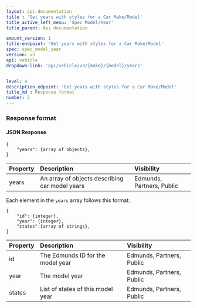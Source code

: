```yaml
---
layout: api-documentation
title : 'Get years with styles for a Car Make/Model'
title_active_left_menu: 'Spec Model/Year'
title_parent: Api documentation

amount_version: 1
title-endpoint: 'Get years with styles for a Car Make/Model'
spec: spec_model_year
version: v3
api: vehicle
dropdown-link: 'api/vehicle/v3/{make}/{model}/years'


level: 4
description_edpoint: 'Get years with styles for a Car Make/Model'
title_md : Response format
number: 3
---
```


### Response format

#### JSON Response

	{
		"years": {array of objects},
	}

| Property      | Description                                              | Visibility                |
|:--------------|:---------------------------------------------------------|:------------------------- |
| years   		| An array of objects describing car model years           | Edmunds, Partners, Public |

Each element in the <code>years</code> array follows this format:

	{
		"id": {integer},
		"year": {integer},
		"states":{array of strings},
	}

| Property | Description                                            | Visibility                |
|:---------|:-------------------------------------------------------|:------------------------- |
| id       | The Edmunds ID for the model year	                   	 | Edmunds, Partners, Public |
| year	    | The model year 	                                       | Edmunds, Partners, Public |
| states   | List of states of this model year                      | Edmunds, Partners, Public |
